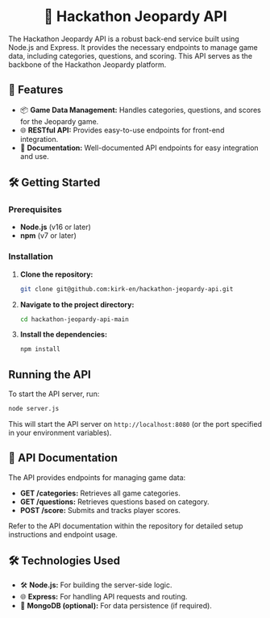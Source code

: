 <div align="center">
  <h1>🔧 Hackathon Jeopardy API</h1>
</div>

The Hackathon Jeopardy API is a robust back-end service built using Node.js and Express. It provides the necessary endpoints to manage game data, including categories, questions, and scoring. This API serves as the backbone of the Hackathon Jeopardy platform.

## 🚀 Features

- 📦 **Game Data Management:** Handles categories, questions, and scores for the Jeopardy game.
- 🌐 **RESTful API:** Provides easy-to-use endpoints for front-end integration.
- 📄 **Documentation:** Well-documented API endpoints for easy integration and use.

## 🛠️ Getting Started

### Prerequisites

- **Node.js** (v16 or later)
- **npm** (v7 or later)

### Installation

1. **Clone the repository:**

   ```bash
   git clone git@github.com:kirk-en/hackathon-jeopardy-api.git
   ```

2. **Navigate to the project directory:**

   ```bash
   cd hackathon-jeopardy-api-main
   ```

3. **Install the dependencies:**

   ```bash
   npm install
   ```

## Running the API

To start the API server, run:

```bash
node server.js
```

This will start the API server on `http://localhost:8080` (or the port specified in your environment variables).

## 📄 API Documentation

The API provides endpoints for managing game data:

- **GET /categories:** Retrieves all game categories.
- **GET /questions:** Retrieves questions based on category.
- **POST /score:** Submits and tracks player scores.

Refer to the API documentation within the repository for detailed setup instructions and endpoint usage.

## 🛠️ Technologies Used

- 🛠️ **Node.js:** For building the server-side logic.
- 🌐 **Express:** For handling API requests and routing.
- 💽 **MongoDB (optional):** For data persistence (if required).
